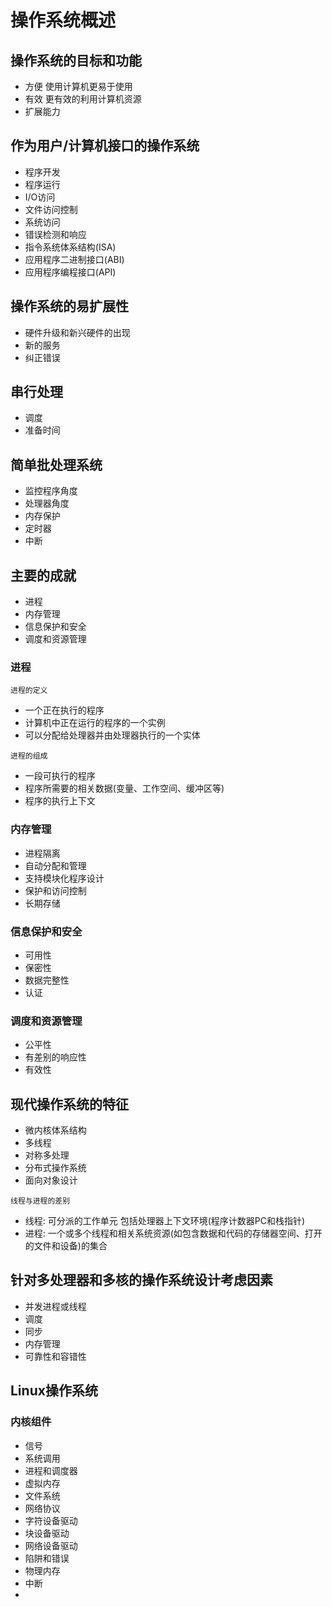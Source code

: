 # 操作系统概述

## 操作系统的目标和功能
- 方便 使用计算机更易于使用
- 有效 更有效的利用计算机资源
- 扩展能力

## 作为用户/计算机接口的操作系统
- 程序开发
- 程序运行
- I/O访问
- 文件访问控制
- 系统访问
- 错误检测和响应
- 指令系统体系结构(ISA)
- 应用程序二进制接口(ABI)
- 应用程序编程接口(API)

## 操作系统的易扩展性
- 硬件升级和新兴硬件的出现
- 新的服务
- 纠正错误

## 串行处理
- 调度
- 准备时间

## 简单批处理系统
- 监控程序角度
- 处理器角度
- 内存保护
- 定时器
- 中断

## 主要的成就
- 进程
- 内存管理
- 信息保护和安全
- 调度和资源管理

### 进程
`进程的定义`
- 一个正在执行的程序
- 计算机中正在运行的程序的一个实例
- 可以分配给处理器并由处理器执行的一个实体

`进程的组成`
- 一段可执行的程序
- 程序所需要的相关数据(变量、工作空间、缓冲区等)
- 程序的执行上下文


### 内存管理
- 进程隔离
- 自动分配和管理
- 支持模块化程序设计
- 保护和访问控制
- 长期存储

### 信息保护和安全
- 可用性
- 保密性
- 数据完整性
- 认证

### 调度和资源管理
- 公平性
- 有差别的响应性
- 有效性


## 现代操作系统的特征
- 微内核体系结构
- 多线程
- 对称多处理
- 分布式操作系统
- 面向对象设计

`线程与进程的差别`
- 线程: 可分派的工作单元 包括处理器上下文环境(程序计数器PC和栈指针)
- 进程: 一个或多个线程和相关系统资源(如包含数据和代码的存储器空间、打开的文件和设备)的集合

## 针对多处理器和多核的操作系统设计考虑因素
- 并发进程或线程
- 调度
- 同步
- 内存管理
- 可靠性和容错性

## Linux操作系统

### 内核组件
- 信号
- 系统调用
- 进程和调度器
- 虚拟内存
- 文件系统
- 网络协议
- 字符设备驱动
- 块设备驱动
- 网络设备驱动
- 陷阱和错误
- 物理内存
- 中断
- 